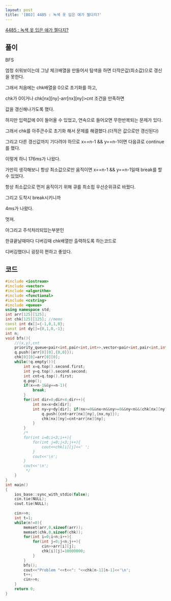 ```yaml
---
layout: post
title: '[BOJ] 4485 : 녹색 옷 입은 애가 젤다지?'
---
```


[4485 : 녹색 옷 입은 애가 젤다지?](https://www.acmicpc.net/problem/4485)

## 풀이

BFS

엄청 쉬워보이는데 그냥 체크배열을 만들어서 탐색을 하면 더작은값(최소값)으로 갱신을 못한다.

그래서 처음에는 chk배열을 0으로 초기화를 하고,

chk가 0이거나 chk[nx][ny]-arr[nx][ny]>cnt 조건을 만족하면

값을 갱신해나가도록 했다.

하지만 입력값에 0이 들어올 수 있었고, 연속으로 들어오면 무한반복되는 문제가 있다.

그래서 chk를 아주큰수로 초기화 해서 문제를 해결했다.(더적은 값으로만 갱신된다)

그리고 다른 갱신값까지 기다려야 하므로 x==n-1 && y==n-1이면 다음큐로 continue를 했다.

이렇게 하니 176ms가 나왔다.

가만히 생각해보니 항상 최소값으로만 움직이면 x==n-1 && y==n-1일때 break를 할 수 있었다.

항상 최소값으로 먼저 움직이기 위해 큐를 최소힙 우선순위큐로 바꿨다.

그리고 도착시 break시키니까

4ms가 나왔다.

멋져.

아그리고 주석처리되있는부분인

한큐끝날때마다 디버깅때 chk배열만 출력하도록 하는코드로

디버깅했더니 굉장히 편하고 좋았다.


## 코드

```cpp
#include <iostream>
#include <vector>
#include <algorithm>
#include <functional>
#include <cstring>
#include <queue>
using namespace std;
int arr[125][125];
int chk[125][125]; //memo
const int dx[]={-1,0,1,0};
const int dy[]={0,1,0,-1};
int n;
void bfs(){
    //(x,y),cnt
    priority_queue<pair<int,pair<int,int>>,vector<pair<int,pair<int,int>>>,greater<pair<int,pair<int,int>>>> q;
    q.push({arr[0][0],{0,0}});
    chk[0][0]=arr[0][0];
    while(!q.empty()){
        int x=q.top().second.first;
        int y=q.top().second.second;
        int cnt=q.top().first;
        q.pop();
        if(x==n-1&&y==n-1){
            break;
        }
        for(int dir=0;dir<4;dir++){
            int nx=x+dx[dir];
            int ny=y+dy[dir]; if(nx>=0&&nx<n&&ny>=0&&ny<n&&(chk[nx][ny]-arr[nx][ny]>cnt)){
                q.push({cnt+arr[nx][ny],{nx,ny}});
                chk[nx][ny]=cnt+arr[nx][ny];
            }
        }
        /*
        for(int i=0;i<3;i++){
            for(int j=0;j<3;j++){
                cout<<chk[i][j]<<' ';
            }
            cout<<'\n';
        }
        cout<<'\n';
         */
    }
}
int main()
{
    ios_base::sync_with_stdio(false);
    cin.tie(NULL);
    cout.tie(NULL);
    
    cin>>n;
    int t=1;
    while(n!=0){
        memset(arr,0,sizeof(arr));
        memset(chk,0,sizeof(chk));
        for(int i=0;i<n;i++){
            for(int j=0;j<n;j++){
                cin>>arr[i][j];
                chk[i][j]=10000000;
            }
        }
        bfs();
        cout<<"Problem "<<t<<": "<<chk[n-1][n-1]<<'\n';
        t++;
        cin>>n;
    }
    return 0;
}

```
